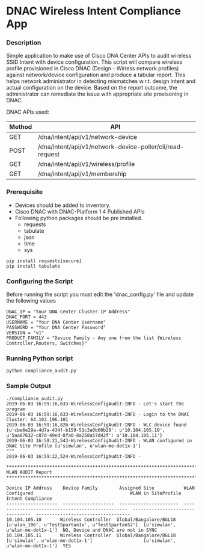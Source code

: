 # DNAC Wireless Intent Compliance App

### Description
Simple application to make use of Cisco DNA Center APIs to audit wireless SSID Intent with device configuration.
This script will compare wireless profile provisioned in Cisco DNAC (Design - Wirless network profiles) against network/device configuration and produce a tabular report. This helps network administrator in detecting mismatches w.r.t. design intent and actual configuration on the device. Based on the report outcome, the administrator can remediate the issue with appropriate site provisoning in DNAC.

DNAC APIs used:

| Method | API |
| --- | --- |
| GET | /dna/intent/api/v1/network-device |
| POST| /dna/intent/api/v1/network-device-poller/cli/read-request |
| GET | /dna/intent/api/v1/wireless/profile |
| GET | /dna/intent/api/v1/membership

### Prerequisite
- Devices should be added to inventory.
- Cisco DNAC with DNAC-Platform 1.4 Published APIs
- Following python packages should be pre installed.
   - requests
   - tabulate
   - json
   - time
   - sys

```buildoutcfg
pip install requests[secure]
pip install tabulate
```

### Configuring the Script
Before running the script you must edit the 'dnac_config.py' file and update the following values
```
DNAC_IP = "Your DNA Center Cluster IP Address"
DNAC_PORT = 443
USERNAME = "Your DNA Center Username"
PASSWORD = "Your DNA Center Password"
VERSION = "v1"
PRODUCT_FAMILY = "Device Family - Any one from the list {Wireless Controller,Routers, Switches}"
```

### Running Python script
```
python compliance_audit.py
```

### Sample Output
```buildoutcfg
./compliance_audit.py
2019-06-03 16:59:16,633-WirelessConfigAudit-INFO - Let's start the program
2019-06-03 16:59:16,633-WirelessConfigAudit-INFO - Login to the DNAC Cluster: 64.103.196.101
2019-06-03 16:59:16,826-WirelessConfigAudit-INFO - WLC device found {u'cbe6e29a-4d7a-434f-b159-51c3a0b60b28': u'10.104.105.10', u'5aa87632-c87d-49ed-8fa0-8a258a57d42f': u'10.104.105.11'}
2019-06-03 16:59:21,543-WirelessConfigAudit-INFO - WLAN configured in DNAC Site Profile [u'simwlan', u'wlan-me-dot1x-1']
"""
2019-06-03 16:59:22,524-WirelessConfigAudit-INFO -

*************************************************************************** WLAN AUDIT Report ***************************************************************************

Device IP Address    Device Family        Assigned Site           WLAN Configured                                    WLAN in SiteProfile               Intent Compliance
-------------------  -------------------  ----------------------  -------------------------------------------------  --------------------------------  -----------------------------------
10.104.105.10       Wireless Controller  Global/Bangalore/BGL18  [u'wlan_106', u'TestSpartan1x', u'TestSpartan52']  [u'simwlan', u'wlan-me-dot1x-1']  NO, Device and DNAC are not in SYNC
10.104.105.11       Wireless Controller  Global/Bangalore/BGL18  [u'simwlan', u'wlan-me-dot1x-1']                   [u'simwlan', u'wlan-me-dot1x-1']  YES
```
